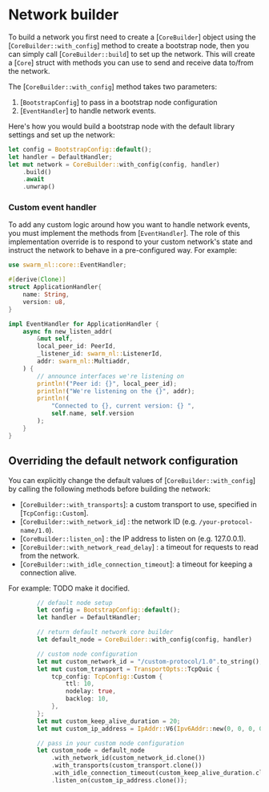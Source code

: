# Network builder

To build a network you first need to create a [`CoreBuilder`] object using the [`CoreBuilder::with_config`] method to create a bootstrap node, then you can simply call [`CoreBuilder::build`] to set up the network. This will create a [`Core`] struct with methods you can use to send and receive data to/from the network.

The [`CoreBuilder::with_config`] method takes two parameters:
1. [`BootstrapConfig`] to pass in a bootstrap node configuration
2. [`EventHandler`] to handle network events.  

Here's how you would build a bootstrap node with the default library settings and set up the network:

```rust
let config = BootstrapConfig::default();
let handler = DefaultHandler;
let mut network = CoreBuilder::with_config(config, handler)
	.build()
	.await
	.unwrap()
```

### Custom event handler

To add any custom logic around how you want to handle network events, you must implement the methods from [`EventHandler`]. The role of this implementation override is to respond to your custom network's state and instruct the network to behave in a pre-configured way. For example:

```rust
use swarm_nl::core::EventHandler;

#[derive(Clone)]
struct ApplicationHandler{
	name: String,
	version: u8,
}

impl EventHandler for ApplicationHandler {
	async fn new_listen_addr(
		&mut self,
		local_peer_id: PeerId,
		_listener_id: swarm_nl::ListenerId,
		addr: swarm_nl::Multiaddr,
	) {
		// announce interfaces we're listening on
		println!("Peer id: {}", local_peer_id);
		println!("We're listening on the {}", addr);
		println!(
			"Connected to {}, current version: {} ",
			self.name, self.version
		);
	}
}
```

## Overriding the default network configuration

You can explicitly change the default values of [`CoreBuilder::with_config`] by calling the following methods before building the network:

- [`CoreBuilder::with_transports`]: a custom transport to use, specified in [`TcpConfig::Custom`].
- [`CoreBuilder::with_network_id`] : the network ID (e.g. `/your-protocol-name/1.0`).
- [`CoreBuilder::listen_on`] : the IP address to listen on (e.g. 127.0.0.1).
- [`CoreBuilder::with_network_read_delay`] : a timeout for requests to read from the network.
- [`CoreBuilder::with_idle_connection_timeout`]: a timeout for keeping a connection alive.

For example: TODO make it docified.

```rust
		// default node setup 
		let config = BootstrapConfig::default();
		let handler = DefaultHandler;

		// return default network core builder
		let default_node = CoreBuilder::with_config(config, handler)

		// custom node configuration
		let mut custom_network_id = "/custom-protocol/1.0".to_string();
		let mut custom_transport = TransportOpts::TcpQuic {
			tcp_config: TcpConfig::Custom {
				ttl: 10,
				nodelay: true,
				backlog: 10,
			},
		};
		let mut custom_keep_alive_duration = 20;
		let mut custom_ip_address = IpAddr::V6(Ipv6Addr::new(0, 0, 0, 0, 0, 0, 0, 1));

		// pass in your custom node configuration
		let custom_node = default_node
			.with_network_id(custom_network_id.clone())
			.with_transports(custom_transport.clone())
			.with_idle_connection_timeout(custom_keep_alive_duration.clone())
			.listen_on(custom_ip_address.clone());
```